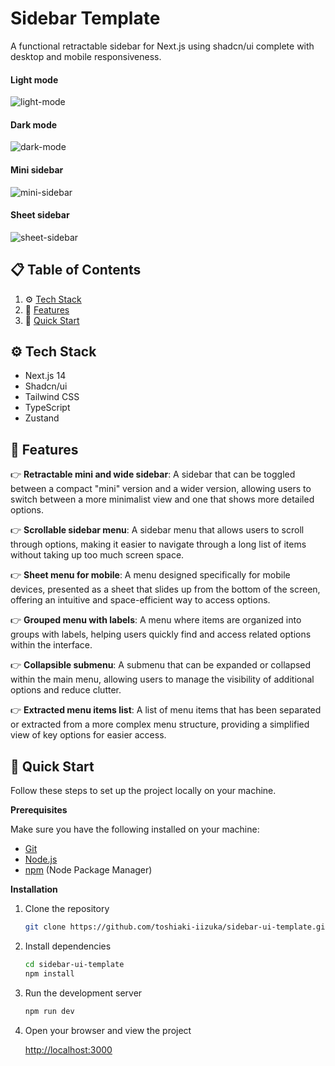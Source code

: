 # Sidebar Template

A functional retractable sidebar for Next.js using shadcn/ui complete with desktop and mobile responsiveness.

#### Light mode

![light-mode](https://github.com/user-attachments/assets/ad5fb2d9-6ca1-4a45-b268-941173924908)

#### Dark mode

![dark-mode](https://github.com/user-attachments/assets/58ab064c-8568-4538-a314-26166393bd8e)

#### Mini sidebar

![mini-sidebar](https://github.com/user-attachments/assets/8fd2c196-f67f-4876-9030-3797be29cb70)

#### Sheet sidebar

![sheet-sidebar](https://github.com/user-attachments/assets/017713c2-1075-44a6-b480-75f1dba29546)

## 📋 <a name="table">Table of Contents</a>

1. ⚙️ [Tech Stack](#tech-stack)
2. 🔋 [Features](#features)
3. 🤸 [Quick Start](#quick-start)

## <a name="tech-stack">⚙️ Tech Stack</a>

- Next.js 14
- Shadcn/ui
- Tailwind CSS
- TypeScript
- Zustand

## <a name="features">🔋 Features</a>

👉 **Retractable mini and wide sidebar**: A sidebar that can be toggled between a compact "mini" version and a wider version, allowing users to switch between a more minimalist view and one that shows more detailed options.

👉 **Scrollable sidebar menu**: A sidebar menu that allows users to scroll through options, making it easier to navigate through a long list of items without taking up too much screen space.

👉 **Sheet menu for mobile**: A menu designed specifically for mobile devices, presented as a sheet that slides up from the bottom of the screen, offering an intuitive and space-efficient way to access options.

👉 **Grouped menu with labels**: A menu where items are organized into groups with labels, helping users quickly find and access related options within the interface.

👉 **Collapsible submenu**: A submenu that can be expanded or collapsed within the main menu, allowing users to manage the visibility of additional options and reduce clutter.

👉 **Extracted menu items list**: A list of menu items that has been separated or extracted from a more complex menu structure, providing a simplified view of key options for easier access.

## <a name="quick-start">🤸 Quick Start</a>

Follow these steps to set up the project locally on your machine.

**Prerequisites**

Make sure you have the following installed on your machine:

- [Git](https://git-scm.com/)
- [Node.js](https://nodejs.org/en)
- [npm](https://www.npmjs.com/) (Node Package Manager)

**Installation**

1. Clone the repository

   ```bash
   git clone https://github.com/toshiaki-iizuka/sidebar-ui-template.git
   ```

2. Install dependencies

   ```bash
   cd sidebar-ui-template
   npm install
   ```

3. Run the development server

   ```bash
   npm run dev
   ```

4. Open your browser and view the project

   [http://localhost:3000](http://localhost:3000)

